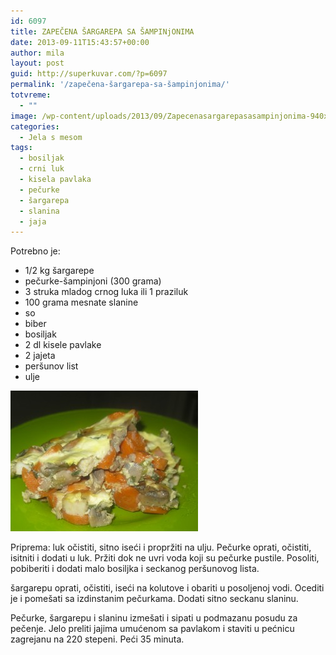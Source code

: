 ```yaml
---
id: 6097
title: ZAPEČENA ŠARGAREPA SA ŠAMPINjONIMA
date: 2013-09-11T15:43:57+00:00
author: mila
layout: post
guid: http://superkuvar.com/?p=6097
permalink: '/zapečena-šargarepa-sa-šampinjonima/'
totvreme:
  - ""
image: /wp-content/uploads/2013/09/Zapecenasargarepasasampinjonima-940x198.jpg
categories:
  - Jela s mesom
tags:
  - bosiljak
  - crni luk
  - kisela pavlaka
  - pečurke
  - šargarepa
  - slanina
  - jaja
---
```

Potrebno je:

  * 1/2 kg šargarepe
  * pečurke-šampinjoni (300 grama)
  * 3 struka mladog crnog luka ili 1 praziluk
  * 100 grama mesnate slanine
  * so
  * biber
  * bosiljak
  * 2 dl kisele pavlake
  * 2 jajeta
  * peršunov list
  * ulje

[<img class="alignnone size-medium wp-image-6099" src="/wp-content/uploads/2013/09/Zapecenasargarepasasampinjonima-300x225.jpg" alt="Zapecenasargarepasasampinjonima" width="300" height="225" />](/wp-content/uploads/2013/09/Zapecenasargarepasasampinjonima.jpg)

Priprema: luk očistiti, sitno iseći i propržiti na ulju. Pečurke oprati, očistiti, isitniti i dodati u luk. Pržiti dok ne uvri voda koji su pečurke pustile. Posoliti, pobiberiti i dodati malo bosiljka i seckanog peršunovog lista.

šargarepu oprati, očistiti, iseći na kolutove i obariti u posoljenoj vodi. Ocediti je i pomešati sa izdinstanim pečurkama. Dodati sitno seckanu slaninu.

Pečurke, šargarepu i slaninu izmešati i sipati u podmazanu posudu za pečenje. Jelo preliti jajima umućenom sa pavlakom i staviti u pećnicu zagrejanu na 220 stepeni. Peći 35 minuta.